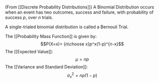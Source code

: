 (From [[Discrete Probability Distributions]])
A Binomial Distribution occurs when an event has two outcomes, success and failure, with probability of success $p$, over $n$ trials.

A single-trialed binomial distribution is called a Bernouli Trial.

The [[Probability Mass Function]] is given by:
$$P(X=x)= {n\choose x}p^x(1-p)^{n-x}$$
The [[Expected Value]]:
$$\mu=np$$
The [[Variance and Standard Deviation]]:
$${\sigma_x}^2=np(1-p)$$
